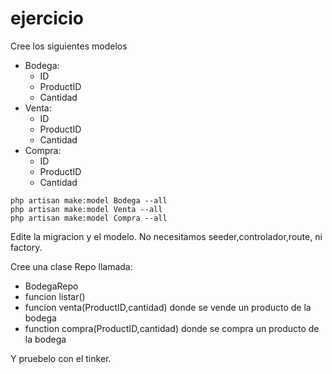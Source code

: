 # ejercicio

Cree los siguientes modelos

* Bodega:
  * ID
  * ProductID
  * Cantidad
* Venta:
  * ID
  * ProductID
  * Cantidad
* Compra:
  * ID
  * ProductID
  * Cantidad

```shell
php artisan make:model Bodega --all
php artisan make:model Venta --all
php artisan make:model Compra --all
```

Edite la migracion y el modelo. No necesitamos seeder,controlador,route, ni factory.

Cree una clase Repo llamada:

* BodegaRepo
* funcion listar()
* funcion venta(ProductID,cantidad) donde se vende un producto de la bodega
* function compra(ProductID,cantidad) donde se compra un producto de la bodega

Y pruebelo con el tinker.